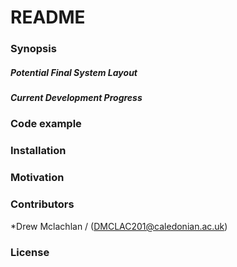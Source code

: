 # README #


### Synopsis ###


##### Potential Final System Layout #####



##### Current Development Progress #####


### Code example ###


### Installation ###


### Motivation ###


### Contributors ###
*Drew Mclachlan / (DMCLAC201@caledonian.ac.uk)

### License ###